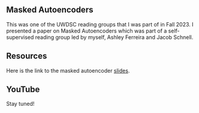 ## Masked Autoencoders
This was one of the UWDSC reading groups that I was part of in Fall 2023. I presented a paper on Masked Autoencoders which was part of a self-supervised reading group led by myself, Ashley Ferreira and Jacob Schnell.

## Resources
Here is the link to the masked autoencoder [slides](https://docs.google.com/presentation/d/1v649PwxgiTqkgW8dBZUmVX0T8L8t69JB/edit?usp=sharing&ouid=112811944834450079257&rtpof=true&sd=true).

## YouTube
Stay tuned!
